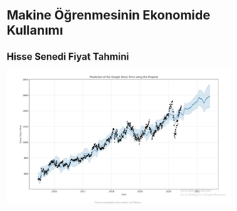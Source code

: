 # Makine Öğrenmesinin Ekonomide Kullanımı
## Hisse Senedi Fiyat Tahmini
![github](googlehissetahmini.png)